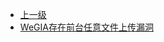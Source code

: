 * [上一级](docs/wy876_poc/)
* [WeGIA存在前台任意文件上传漏洞](docs/wy876_poc/WeGIA/WeGIA%E5%AD%98%E5%9C%A8%E5%89%8D%E5%8F%B0%E4%BB%BB%E6%84%8F%E6%96%87%E4%BB%B6%E4%B8%8A%E4%BC%A0%E6%BC%8F%E6%B4%9E.md)
